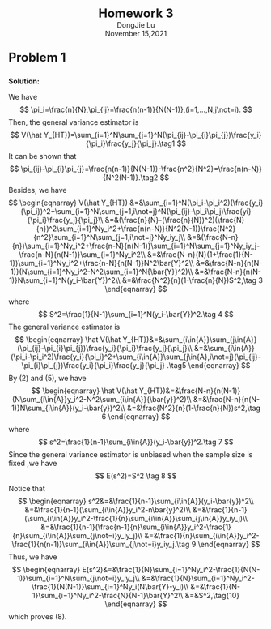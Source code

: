 <center style="font-size:24px;font-weight:bold">Homework 3</center>

<center >DongJie Lu</center> 
<center >November 15,2021</center>  

<p align="left" style="font-size:24px;font-weight:bold">Problem 1</p>

**Solution:** 

We have 
$$
\pi_i=\frac{n}{N},\pi_{ij}=\frac{n(n-1)}{N(N-1)},(i=1,...,N;j\not=i).
$$
Then, the general variance estimator is
$$
V(\hat Y_{HT})=\sum_{i=1}^N\sum_{j=1}^N(\pi_{ij}-\pi_{i}\pi_{j})\frac{y_i}{\pi_i}\frac{y_j}{\pi_j}.\tag1
$$
It can be shown that 
$$
\pi_{ij}-\pi_{i}\pi_{j}=\frac{n(n-1)}{N(N-1)}-\frac{n^2}{N^2}=\frac{n(n-N)}{N^2(N-1)}.\tag2
$$
Besides, we have
$$
\begin{eqnarray}
V(\hat Y_{HT}) &=&\sum_{i=1}^N(\pi_i-\pi_i^2)(\frac{y_i}{\pi_i})^2+\sum_{i=1}^N\sum_{j=1,i\not=j}^N(\pi_{ij}-\pi_i\pi_j)\frac{yi}{\pi_i}\frac{y_j}{\pi_j}\\
&=&(\frac{n}{N}-(\frac{n}{N})^2)(\frac{N}{n})^2\sum_{i=1}^Ny_i^2+\frac{n(n-N)}{N^2(N-1)}\frac{N^2}{n^2}\sum_{i=1}^N\sum_{j=1,i\not=j}^Ny_iy_j\\
&=&(\frac{N-n}{n})\sum_{i=1}^Ny_i^2+\frac{n-N}{n(N-1)}\sum_{i=1}^N\sum_{j=1}^Ny_iy_j-\frac{n-N}{n(N-1)}\sum_{i=1}^Ny_i^2\\
&=&\frac{N-n}{N}(1+\frac{1}{N-1})\sum_{i=1}^Ny_i^2+\frac{n-N}{n(N-1)}N^2\bar{Y}^2\\
&=&\frac{N-n}{n(N-1)}(N\sum_{i=1}^Ny_i^2-N^2\sum_{i=1}^N{\bar{Y}}^2)\\
&=&\frac{N-n}{n(N-1)}N\sum_{i=1}^N(y_i-\bar{Y})^2\\
&=&\frac{N^2}{n}(1-\frac{n}{N})S^2,\tag 3
\end{eqnarray}
$$
where 
$$
S^2=\frac{1}{N-1}\sum_{i=1}^N(y_i-\bar{Y})^2.\tag 4
$$
The general variance estimator is 
$$
\begin{eqnarray}
\hat V(\hat Y_{HT})&=&\sum_{i\in{A}}\sum_{j\in{A}}(\pi_{ij}-\pi_{i}\pi_{j})\frac{y_i}{\pi_i}\frac{y_j}{\pi_j}\\
&=&\sum_{i\in{A}}(\pi_i-\pi_i^2)\frac{y_i}{\pi_i}^2+\sum_{i\in{A}}\sum_{j\in{A},i\not=j}(\pi_{ij}-\pi_{i}\pi_{j})\frac{y_i}{\pi_i}\frac{y_j}{\pi_j}
.\tag5
\end{eqnarray}
$$
By (2) and (5), we have 
$$
\begin{eqnarray}
\hat V(\hat Y_{HT})&=&\frac{N-n}{n(N-1)}(N\sum_{i\in{A}}y_i^2-N^2\sum_{i\in{A}}{\bar{y}}^2)\\
&=&\frac{N-n}{n(N-1)}N\sum_{i\in{A}}(y_i-\bar{y})^2\\
&=&\frac{N^2}{n}(1-\frac{n}{N})s^2,\tag 6
\end{eqnarray}
$$
where 
$$
s^2=\frac{1}{n-1}\sum_{i\in{A}}(y_i-\bar{y})^2.\tag 7
$$
Since the general variance estimator is unbiased when the sample size is fixed ,we have
$$
E(s^2)=S^2 \tag 8
$$
Notice that
$$
\begin{eqnarray}
s^2&=&\frac{1}{n-1}\sum_{i\in{A}}(y_i-\bar{y})^2\\
&=&\frac{1}{n-1}(\sum_{i\in{A}}y_i^2-n\bar{y}^2)\\
&=&\frac{1}{n-1}(\sum_{i\in{A}}y_i^2-\frac{1}{n}\sum_{i\in{A}}\sum_{j\in{A}}y_iy_j)\\
&=&\frac{1}{n-1}(\frac{n-1}{n}\sum_{i\in{A}}y_i^2-\frac{1}{n}\sum_{i\in{A}}\sum_{j\not=i}y_iy_j)\\
&=&\frac{1}{n}\sum_{i\in{A}}y_i^2-\frac{1}{n(n-1)}\sum_{i\in{A}}\sum_{j\not=i}y_iy_j.\tag 9
\end{eqnarray}
$$
Thus, we have 
$$
\begin{eqnarray}
E(s^2)&=&\frac{1}{N}\sum_{i=1}^Ny_i^2-\frac{1}{N(N-1)}\sum_{i=1}^N\sum_{j\not=i}y_iy_j\\
&=&\frac{1}{N}\sum_{i=1}^Ny_i^2-\frac{1}{N(N-1)}\sum_{i=1}^Ny_i(N\bar{Y}-y_i)\\
&=&\frac{1}{N-1}\sum_{i=1}^Ny_i^2-\frac{N}{N-1}\bar{Y}^2\\
&=&S^2,\tag{10}
\end{eqnarray}
$$
which proves (8).